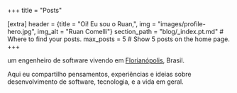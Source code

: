 +++
title = "Posts"

[extra]
header = {title = "Oi! Eu sou o Ruan,", img = "images/profile-hero.jpg", img_alt = "Ruan Comelli"}
section_path = "blog/_index.pt.md"  # Where to find your posts.
max_posts = 5  # Show 5 posts on the home page.
+++

um engenheiro de software vivendo em [Florianópolis](https://en.wikipedia.org/wiki/Florian%C3%B3polis), Brasil.

Aqui eu compartilho pensamentos, experiências e ideias sobre desenvolvimento de software, tecnologia, e a vida em geral.
